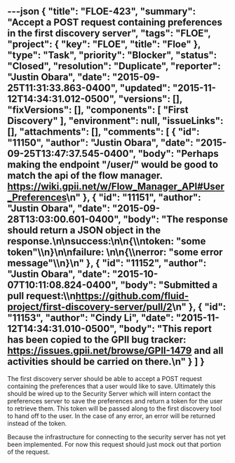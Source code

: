 ---json
{
  "title": "FLOE-423",
  "summary": "Accept a POST request containing preferences in the first discovery server",
  "tags": "FLOE",
  "project": {
    "key": "FLOE",
    "title": "Floe"
  },
  "type": "Task",
  "priority": "Blocker",
  "status": "Closed",
  "resolution": "Duplicate",
  "reporter": "Justin Obara",
  "date": "2015-09-25T11:31:33.863-0400",
  "updated": "2015-11-12T14:34:31.012-0500",
  "versions": [],
  "fixVersions": [],
  "components": [
    "First Discovery"
  ],
  "environment": null,
  "issueLinks": [],
  "attachments": [],
  "comments": [
    {
      "id": "11150",
      "author": "Justin Obara",
      "date": "2015-09-25T13:47:37.545-0400",
      "body": "Perhaps making the endpoint \"/user/\" would be good to match the api of the flow manager. <https://wiki.gpii.net/w/Flow_Manager_API#User_Preferences>\n"
    },
    {
      "id": "11151",
      "author": "Justin Obara",
      "date": "2015-09-28T13:03:00.601-0400",
      "body": "The response should return a JSON object in the response.\n\nsuccess:\n\n{\\\ntoken: \"some token\"\\\n}\n\nfailure:&#x20;\n\n{\\\nerror: \"some error message\"\\\n}\n"
    },
    {
      "id": "11152",
      "author": "Justin Obara",
      "date": "2015-10-07T10:11:08.824-0400",
      "body": "Submitted a pull request:\\\n<https://github.com/fluid-project/first-discovery-server/pull/2>\n"
    },
    {
      "id": "11153",
      "author": "Cindy Li",
      "date": "2015-11-12T14:34:31.010-0500",
      "body": "This report has been copied to the GPII bug tracker: <https://issues.gpii.net/browse/GPII-1479> and all activities should be carried on there.\n"
    }
  ]
}
---
The first discovery server should be able to accept a POST request containing the preferences that a user would like to save. Ultimately this should be wired up to the Security Server which will intern contact the preferences server to save the preferences and return a token for the user to retrieve them. This token will be passed along to the first discovery tool to hand off to the user. In the case of any error, an error will be returned instead of the token.

Because the infrastructure for connecting to the security server has not yet been implemented. For now this request should just mock out that portion of the request.

        